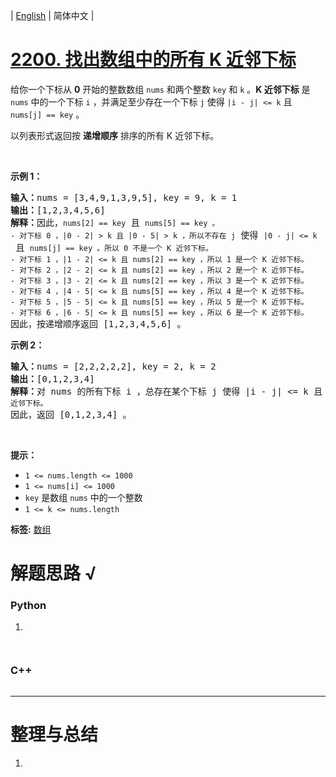 | [English](README_EN.md) | 简体中文 |

# [2200. 找出数组中的所有 K 近邻下标](https://leetcode.cn/problems/find-all-k-distant-indices-in-an-array)
<p>给你一个下标从 <strong>0</strong> 开始的整数数组 <code>nums</code> 和两个整数 <code>key</code> 和 <code>k</code> 。<strong>K 近邻下标</strong> 是 <code>nums</code> 中的一个下标 <code>i</code> ，并满足至少存在一个下标 <code>j</code> 使得 <code>|i - j| &lt;= k</code> 且 <code>nums[j] == key</code> 。</p>

<p>以列表形式返回按 <strong>递增顺序</strong> 排序的所有 K 近邻下标。</p>

<p>&nbsp;</p>

<p><strong>示例 1：</strong></p>

<pre>
<strong>输入：</strong>nums = [3,4,9,1,3,9,5], key = 9, k = 1
<strong>输出：</strong>[1,2,3,4,5,6]
<strong>解释：</strong>因此，<code>nums[2] == key</code> 且 <code>nums[5] == key 。
- 对下标 0 ，|0 - 2| &gt; k 且 |0 - 5| &gt; k ，所以不存在 j</code> 使得 <code>|0 - j| &lt;= k</code> 且 <code>nums[j] == key 。所以 0 不是一个 K 近邻下标。
- 对下标 1 ，|1 - 2| &lt;= k 且 nums[2] == key ，所以 1 是一个 K 近邻下标。
- 对下标 2 ，|2 - 2| &lt;= k 且 nums[2] == key ，所以 2 是一个 K 近邻下标。
- 对下标 3 ，|3 - 2| &lt;= k 且 nums[2] == key ，所以 3 是一个 K 近邻下标。
- 对下标 4 ，|4 - 5| &lt;= k 且 nums[5] == key ，所以 4 是一个 K 近邻下标。
- 对下标 5 ，|5 - 5| &lt;= k 且 nums[5] == key ，所以 5 是一个 K 近邻下标。
- 对下标 6 ，|6 - 5| &lt;= k 且 nums[5] == key ，所以 6 是一个 K 近邻下标。
</code>因此，按递增顺序返回 [1,2,3,4,5,6] 。 
</pre>

<p><strong>示例 2：</strong></p>

<pre>
<strong>输入：</strong>nums = [2,2,2,2,2], key = 2, k = 2
<strong>输出：</strong>[0,1,2,3,4]
<strong>解释：</strong>对 nums 的所有下标 i ，总存在某个下标 j 使得 |i - j| &lt;= k 且 nums[j] == key ，所以每个下标都是一个 <code>K 近邻下标。</code> 
因此，返回 [0,1,2,3,4] 。
</pre>

<p>&nbsp;</p>

<p><strong>提示：</strong></p>

<ul>
	<li><code>1 &lt;= nums.length &lt;= 1000</code></li>
	<li><code>1 &lt;= nums[i] &lt;= 1000</code></li>
	<li><code>key</code> 是数组 <code>nums</code> 中的一个整数</li>
	<li><code>1 &lt;= k &lt;= nums.length</code></li>
</ul>

**标签:**  [数组](https://leetcode.cn/tag/array) 
# 解题思路 √

### Python

1. 

```python

```


```python

```

### C++

```cpp

```

---



# 整理与总结

1. 